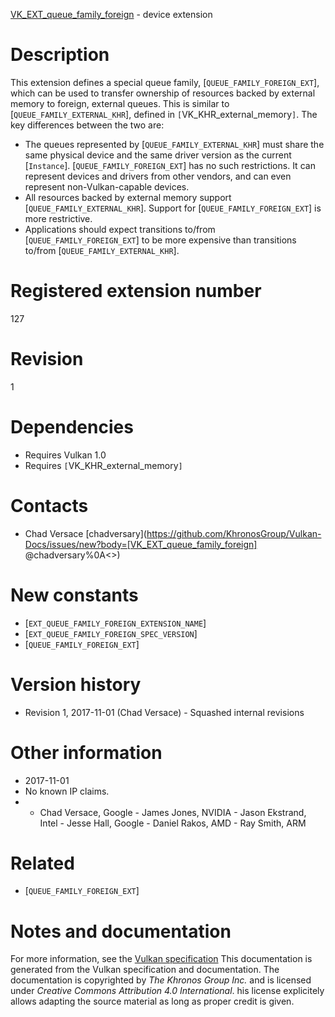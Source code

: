 [VK_EXT_queue_family_foreign](https://www.khronos.org/registry/vulkan/specs/1.3-extensions/man/html/VK_EXT_queue_family_foreign.html) - device extension

# Description
This extension defines a special queue family,
[`QUEUE_FAMILY_FOREIGN_EXT`], which can be used to transfer ownership
of resources backed by external memory to foreign, external queues.
This is similar to [`QUEUE_FAMILY_EXTERNAL_KHR`], defined in
`[`VK_KHR_external_memory`]`.
The key differences between the two are:
- The queues represented by [`QUEUE_FAMILY_EXTERNAL_KHR`] must share the same physical device and the same driver version as the current [`Instance`]. [`QUEUE_FAMILY_FOREIGN_EXT`] has no such restrictions. It can represent devices and drivers from other vendors, and can even represent non-Vulkan-capable devices.
- All resources backed by external memory support [`QUEUE_FAMILY_EXTERNAL_KHR`]. Support for [`QUEUE_FAMILY_FOREIGN_EXT`] is more restrictive.
- Applications should expect transitions to/from [`QUEUE_FAMILY_FOREIGN_EXT`] to be more expensive than transitions to/from [`QUEUE_FAMILY_EXTERNAL_KHR`].

# Registered extension number
127

# Revision
1

# Dependencies
- Requires Vulkan 1.0
- Requires `[`VK_KHR_external_memory`]`

# Contacts
- Chad Versace [chadversary](https://github.com/KhronosGroup/Vulkan-Docs/issues/new?body=[VK_EXT_queue_family_foreign] @chadversary%0A<<Here describe the issue or question you have about the VK_EXT_queue_family_foreign extension>>)

# New constants
- [`EXT_QUEUE_FAMILY_FOREIGN_EXTENSION_NAME`]
- [`EXT_QUEUE_FAMILY_FOREIGN_SPEC_VERSION`]
- [`QUEUE_FAMILY_FOREIGN_EXT`]

# Version history
- Revision 1, 2017-11-01 (Chad Versace)  - Squashed internal revisions

# Other information
* 2017-11-01
* No known IP claims.
*   - Chad Versace, Google  - James Jones, NVIDIA  - Jason Ekstrand, Intel  - Jesse Hall, Google  - Daniel Rakos, AMD  - Ray Smith, ARM

# Related
- [`QUEUE_FAMILY_FOREIGN_EXT`]

# Notes and documentation
For more information, see the [Vulkan specification](https://www.khronos.org/registry/vulkan/specs/1.3-extensions/html/vkspec.html)
This documentation is generated from the Vulkan specification and documentation.
The documentation is copyrighted by *The Khronos Group Inc.* and is licensed under *Creative Commons Attribution 4.0 International*.
his license explicitely allows adapting the source material as long as proper credit is given.
        